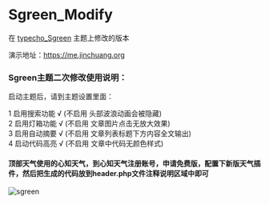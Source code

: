 # Sgreen_Modify
在 [typecho_Sgreen](https://github.com/yiyeticms/typecho_Sgreen) 主题上修改的版本

演示地址：https://me.jinchuang.org

### Sgreen主题二次修改使用说明：

启动主题后，请到主题设置里面：

 1 启用搜索功能 √ (不启用 头部波浪动画会被隐藏)<br>
 2 启用灯箱功能 √ (不启用 文章图片点击无放大效果)<br>
 3 启用自动摘要 √ (不启用 文章列表标题下方内容全文输出)<br> 
 4 启动代码高亮 √ (不启用 文章中代码无颜色样式) 

#### 顶部天气使用的心知天气，到心知天气注册账号，申请免费版，配置下新版天气插件，然后把生成的代码放到header.php文件注释说明区域中即可

![sgreen](https://github.com/jcorg/Sgreen_Modify/blob/master/screenshot.png)
